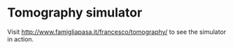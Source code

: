 # Tomography simulator

Visit http://www.famigliapasa.it/francesco/tomography/ to see the simulator in action.
